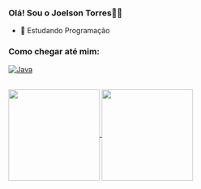 ### Olá! Sou o Joelson Torres👋🍃

- 🌱 Estudando Programação

### Como chegar até mim:
[<img aling="center" alt="Java" src="https://img.shields.io/badge/LinkedIn-0077B5?style=for-the-badge&logo=linkedin&logoColor=white">](https://www.linkedin.com/in/joelson-torres//)

<br>
<a href="https://github.com/JoelsonTF">
  <img height="180cm" align="center" src="https://github-readme-stats.vercel.app/api?username=JoelsonTF&count_private=true&show_icons=true&theme=github_dark&include_all_commits=true&count_private=true" />
</a>
<a href="https://github.com/JoelsonTF">
  <img height="180cm" align="center" src="https://github-readme-stats.vercel.app/api/top-langs/?username=JoelsonTF&show_icons=true&theme=github_dark&layout=compact&langs_count=6" />
</a>

<br/>

